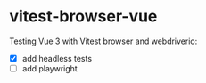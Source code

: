 # vitest-browser-vue

Testing Vue 3 with Vitest browser and webdriverio:
- [x] add headless tests
- [ ] add playwright
